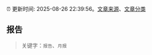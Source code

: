 :alarm_clock: 更新时间: 2025-08-26 22:39:56。[文章来源](/README.md)、[文章分类](/TAGS.md)

## 报告


> 关键字：`报告`、`月报`



